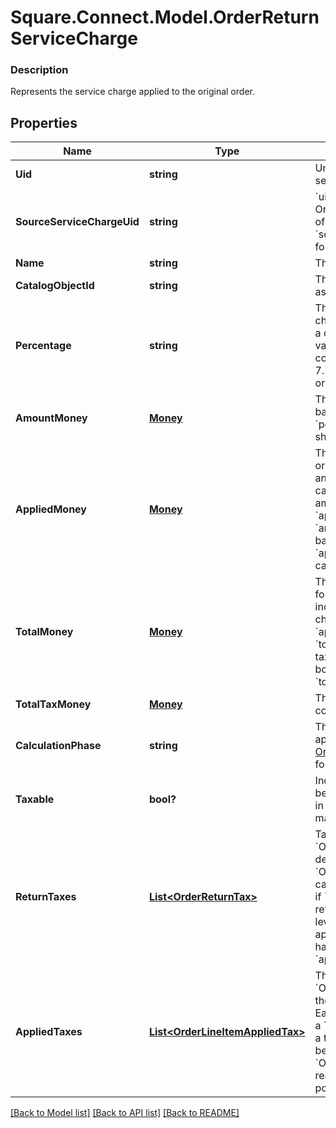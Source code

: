 # Square.Connect.Model.OrderReturnServiceCharge

### Description

Represents the service charge applied to the original order.

## Properties

Name | Type | Description | Notes
------------ | ------------- | ------------- | -------------
**Uid** | **string** | Unique ID that identifies the return service charge only within this order. | [optional] 
**SourceServiceChargeUid** | **string** | &#x60;uid&#x60; of the Service Charge from the Order containing the original charge of the service charge. &#x60;source_service_charge_uid&#x60; is &#x60;null&#x60; for unlinked returns. | [optional] 
**Name** | **string** | The name of the service charge. | [optional] 
**CatalogObjectId** | **string** | The catalog object ID of the associated &#x60;CatalogServiceCharge&#x60;. | [optional] 
**Percentage** | **string** | The percentage of the service charge, as a string representation of a decimal number. For example, a value of &#x60;\&quot;7.25\&quot;&#x60; corresponds to a percentage of 7.25%.  Exactly one of &#x60;percentage&#x60; or &#x60;amount_money&#x60; should be set. | [optional] 
**AmountMoney** | [**Money**](Money.md) | The amount of a non-percentage based service charge.  Exactly one of &#x60;percentage&#x60; or &#x60;amount_money&#x60; should be set. | [optional] 
**AppliedMoney** | [**Money**](Money.md) | The amount of money applied to the order by the service charge, including any inclusive tax amounts, as calculated by Square.  - For fixed-amount service charges, &#x60;applied_money&#x60; is equal to &#x60;amount_money&#x60;. - For percentage-based service charges, &#x60;applied_money&#x60; is the money calculated using the percentage. | [optional] 
**TotalMoney** | [**Money**](Money.md) | The total amount of money to collect for the service charge.  __NOTE__: if an inclusive tax is applied to the service charge, &#x60;total_money&#x60; does not equal &#x60;applied_money&#x60; plus &#x60;total_tax_money&#x60; since the inclusive tax amount will already be included in both &#x60;applied_money&#x60; and &#x60;total_tax_money&#x60;. | [optional] 
**TotalTaxMoney** | [**Money**](Money.md) | The total amount of tax money to collect for the service charge. | [optional] 
**CalculationPhase** | **string** | The calculation phase after which to apply the service charge. See [OrderServiceChargeCalculationPhase](#type-orderservicechargecalculationphase) for possible values | [optional] 
**Taxable** | **bool?** | Indicates whether the surcharge can be taxed. Service charges calculated in the &#x60;TOTAL_PHASE&#x60; cannot be marked as taxable. | [optional] 
**ReturnTaxes** | [**List&lt;OrderReturnTax&gt;**](OrderReturnTax.md) | Taxes applied to the &#x60;OrderReturnServiceCharge&#x60;. By default, return-level taxes apply to &#x60;OrderReturnServiceCharge&#x60;s calculated in the &#x60;SUBTOTAL_PHASE&#x60; if &#x60;taxable&#x60; is set to &#x60;true&#x60;.  On read or retrieve, this list includes both item-level taxes and any return-level taxes apportioned to this item.  This field has been deprecated in favour of &#x60;applied_taxes&#x60;. | [optional] 
**AppliedTaxes** | [**List&lt;OrderLineItemAppliedTax&gt;**](OrderLineItemAppliedTax.md) | The list of references to &#x60;OrderReturnTax&#x60; entities applied to the &#x60;OrderReturnServiceCharge&#x60;. Each &#x60;OrderLineItemAppliedTax&#x60; has a &#x60;tax_uid&#x60; that references the &#x60;uid&#x60; of a top-level &#x60;OrderReturnTax&#x60; that is being applied to the &#x60;OrderReturnServiceCharge&#x60;. On reads, the amount applied is populated. | [optional] 



[[Back to Model list]](../README.md#documentation-for-models) [[Back to API list]](../README.md#documentation-for-api-endpoints) [[Back to README]](../README.md)

